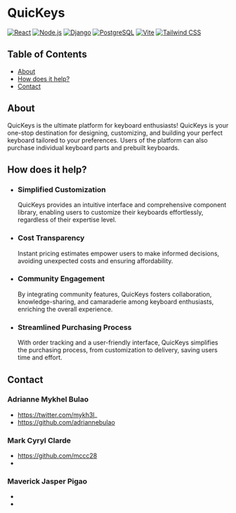 # QuicKeys
 
 [![React](https://img.shields.io/badge/React-61DAFB?style=for-the-badge&logo=react&logoColor=white)](https://react.dev/)
 [![Node.js](https://img.shields.io/badge/Node.js-339933?style=for-the-badge&logo=nodedotjs&logoColor=white)](https://nodejs.org/en)
 [![Django](https://img.shields.io/badge/Django-092E20?style=for-the-badge&logo=django&logoColor=white)](https://www.djangoproject.com/)
 [![PostgreSQL](https://img.shields.io/badge/PostgreSQL-4169E1?style=for-the-badge&logo=postgresql&logoColor=white)](https://www.postgresql.org/)
 [![Vite](https://img.shields.io/badge/Vite-646CFF?style=for-the-badge&logo=vite&logoColor=white)](https://vitejs.dev/)
 [![Tailwind CSS](https://img.shields.io/badge/Tailwind_CSS-06B6D4?style=for-the-badge&logo=tailwindcss&logoColor=white)](https://tailwindcss.com/)

## Table of Contents
* [About](#about)
* [How does it help?](#how-does-it-help)
* [Contact](#contact)

## About
QuicKeys is the ultimate platform for keyboard enthusiasts! QuicKeys is your one-stop destination for designing, customizing, and building your perfect keyboard tailored to your preferences. Users of the platform can also purchase individual keyboard parts and prebuilt keyboards.

## How does it help?
- ### Simplified Customization
  QuicKeys provides an intuitive interface and comprehensive component library, enabling users to customize their keyboards effortlessly, regardless of their expertise level.
- ### Cost Transparency
  Instant pricing estimates empower users to make informed decisions, avoiding unexpected costs and ensuring affordability.
- ### Community Engagement
  By integrating community features, QuicKeys fosters collaboration, knowledge-sharing, and camaraderie among keyboard enthusiasts, enriching the overall experience.
- ### Streamlined Purchasing Process
  With order tracking and a user-friendly interface, QuicKeys simplifies the purchasing process, from customization to delivery, saving users time and effort.

## Contact
### Adrianne Mykhel Bulao
* https://twitter.com/mykh3l_
* https://github.com/adriannebulao
### Mark Cyryl Clarde
* https://github.com/mccc28
* 
### Maverick Jasper Pigao
* 
* 